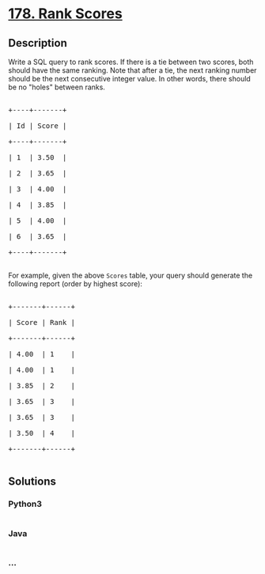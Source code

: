 # [178. Rank Scores](https://leetcode.com/problems/rank-scores)

## Description
<p>Write a SQL query to rank scores. If there is a tie between two scores, both should have the same ranking. Note that after a tie, the next ranking number should be the next consecutive integer value. In other words, there should be no &quot;holes&quot; between ranks.</p>



<pre>

+----+-------+

| Id | Score |

+----+-------+

| 1  | 3.50  |

| 2  | 3.65  |

| 3  | 4.00  |

| 4  | 3.85  |

| 5  | 4.00  |

| 6  | 3.65  |

+----+-------+

</pre>



<p>For example, given the above <code>Scores</code> table, your query should generate the following report (order by highest score):</p>



<pre>

+-------+------+

| Score | Rank |

+-------+------+

| 4.00  | 1    |

| 4.00  | 1    |

| 3.85  | 2    |

|&nbsp;3.65  | 3    |

| 3.65  | 3    |

| 3.50  | 4    |

+-------+------+

</pre>




## Solutions


<!-- tabs:start -->

### **Python3**

```python

```

### **Java**

```java

```

### **...**
```

```

<!-- tabs:end -->
